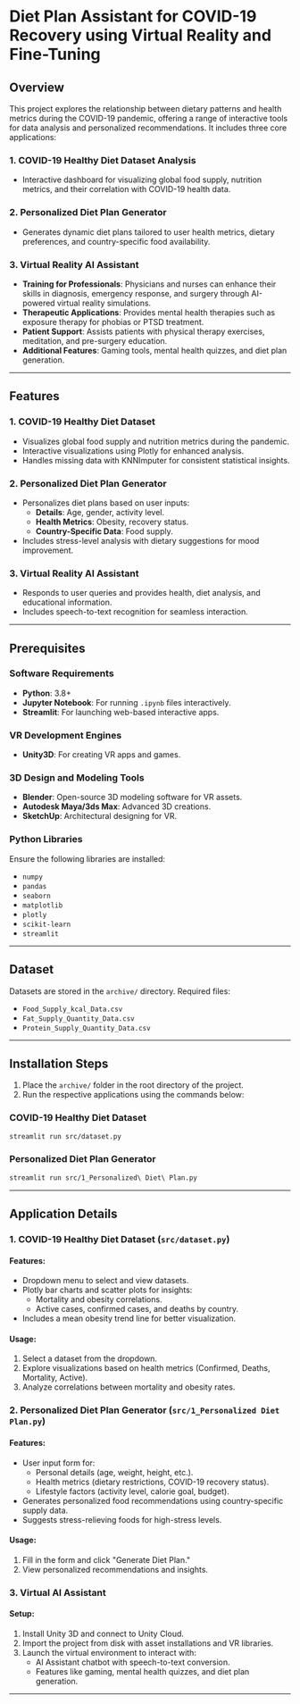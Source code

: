 # Diet Plan Assistant for COVID-19 Recovery using Virtual Reality and Fine-Tuning

## Overview
This project explores the relationship between dietary patterns and health metrics during the COVID-19 pandemic, offering a range of interactive tools for data analysis and personalized recommendations. It includes three core applications:

### 1. COVID-19 Healthy Diet Dataset Analysis
- Interactive dashboard for visualizing global food supply, nutrition metrics, and their correlation with COVID-19 health data.

### 2. Personalized Diet Plan Generator
- Generates dynamic diet plans tailored to user health metrics, dietary preferences, and country-specific food availability.

### 3. Virtual Reality AI Assistant
- **Training for Professionals**: Physicians and nurses can enhance their skills in diagnosis, emergency response, and surgery through AI-powered virtual reality simulations.
- **Therapeutic Applications**: Provides mental health therapies such as exposure therapy for phobias or PTSD treatment.
- **Patient Support**: Assists patients with physical therapy exercises, meditation, and pre-surgery education.
- **Additional Features**: Gaming tools, mental health quizzes, and diet plan generation.

---

## Features

### 1. COVID-19 Healthy Diet Dataset
- Visualizes global food supply and nutrition metrics during the pandemic.
- Interactive visualizations using Plotly for enhanced analysis.
- Handles missing data with KNNImputer for consistent statistical insights.

### 2. Personalized Diet Plan Generator
- Personalizes diet plans based on user inputs:
  - **Details**: Age, gender, activity level.
  - **Health Metrics**: Obesity, recovery status.
  - **Country-Specific Data**: Food supply.
- Includes stress-level analysis with dietary suggestions for mood improvement.

### 3. Virtual Reality AI Assistant
- Responds to user queries and provides health, diet analysis, and educational information.
- Includes speech-to-text recognition for seamless interaction.

---

## Prerequisites

### Software Requirements
- **Python**: 3.8+
- **Jupyter Notebook**: For running `.ipynb` files interactively.
- **Streamlit**: For launching web-based interactive apps.

### VR Development Engines
- **Unity3D**: For creating VR apps and games.

### 3D Design and Modeling Tools
- **Blender**: Open-source 3D modeling software for VR assets.
- **Autodesk Maya/3ds Max**: Advanced 3D creations.
- **SketchUp**: Architectural designing for VR.

### Python Libraries
Ensure the following libraries are installed:
- `numpy`
- `pandas`
- `seaborn`
- `matplotlib`
- `plotly`
- `scikit-learn`
- `streamlit`

---

## Dataset
Datasets are stored in the `archive/` directory. Required files:
- `Food_Supply_kcal_Data.csv`
- `Fat_Supply_Quantity_Data.csv`
- `Protein_Supply_Quantity_Data.csv`

---

## Installation Steps
1. Place the `archive/` folder in the root directory of the project.
2. Run the respective applications using the commands below:

### COVID-19 Healthy Diet Dataset
```bash
streamlit run src/dataset.py
```

### Personalized Diet Plan Generator
```bash
streamlit run src/1_Personalized\ Diet\ Plan.py
```

---

## Application Details

### 1. COVID-19 Healthy Diet Dataset (`src/dataset.py`)
#### Features:
- Dropdown menu to select and view datasets.
- Plotly bar charts and scatter plots for insights:
  - Mortality and obesity correlations.
  - Active cases, confirmed cases, and deaths by country.
- Includes a mean obesity trend line for better visualization.

#### Usage:
1. Select a dataset from the dropdown.
2. Explore visualizations based on health metrics (Confirmed, Deaths, Mortality, Active).
3. Analyze correlations between mortality and obesity rates.

### 2. Personalized Diet Plan Generator (`src/1_Personalized Diet Plan.py`)
#### Features:
- User input form for:
  - Personal details (age, weight, height, etc.).
  - Health metrics (dietary restrictions, COVID-19 recovery status).
  - Lifestyle factors (activity level, calorie goal, budget).
- Generates personalized food recommendations using country-specific supply data.
- Suggests stress-relieving foods for high-stress levels.

#### Usage:
1. Fill in the form and click "Generate Diet Plan."
2. View personalized recommendations and insights.

### 3. Virtual AI Assistant
#### Setup:
1. Install Unity 3D and connect to Unity Cloud.
2. Import the project from disk with asset installations and VR libraries.
3. Launch the virtual environment to interact with:
   - AI Assistant chatbot with speech-to-text conversion.
   - Features like gaming, mental health quizzes, and diet plan generation.

---
